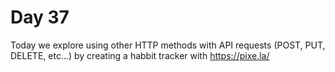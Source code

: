# Day 37

Today we explore using other HTTP methods with API requests (POST, PUT, DELETE, etc...) by creating a habbit tracker with https://pixe.la/
